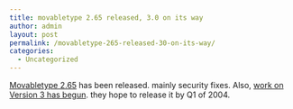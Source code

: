 ```yaml
---
title: movabletype 2.65 released, 3.0 on its way
author: admin
layout: post
permalink: /movabletype-265-released-30-on-its-way/
categories:
  - Uncategorized
---
```

[Movabletype 2.65][1] has been released. mainly security fixes. Also, [work on Version 3 has begun][2]. they hope to release it by Q1 of 2004.

 [1]: http://www.movabletype.org/news/2003_12.shtml#000877
 [2]: http://www.movabletype.org/news/2003_12.shtml#000878